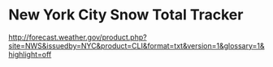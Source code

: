 # New York City Snow Total Tracker

http://forecast.weather.gov/product.php?site=NWS&issuedby=NYC&product=CLI&format=txt&version=1&glossary=1&highlight=off
